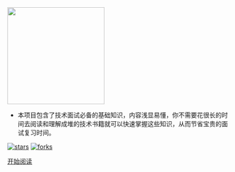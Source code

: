 <img width="220px" src="https://cs-notes-1256109796.cos.ap-guangzhou.myqcloud.com/other/LogoMakr_0zpEzN.png">


- 本项目包含了技术面试必备的基础知识，内容浅显易懂，你不需要花很长的时间去阅读和理解成堆的技术书籍就可以快速掌握这些知识，从而节省宝贵的面试复习时间。

<!--<span id="busuanzi_container_site_pv">Site View : <span id="busuanzi_value_site_pv">-->

[![stars](https://badgen.net/github/stars/zuijiu997/CS-Notes?icon=github&color=4ab8a1)](https://github.com/zuijiu997/CS-Notes) [![forks](https://badgen.net/github/forks/zuijiu997/CS-Notes?icon=github&color=4ab8a1)](https://github.com/zuijiu997/CS-Notes)

[开始阅读](README.md)

